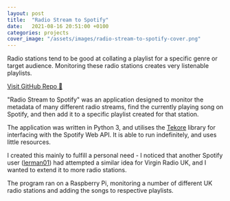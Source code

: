 ```yaml
---
layout: post
title:  "Radio Stream to Spotify"
date:   2021-08-16 20:51:00 +0100
categories: projects
cover_image: "/assets/images/radio-stream-to-spotify-cover.png"
---
```

Radio stations tend to be good at collating a playlist for a specific genre or target audience. Monitoring these radio
stations creates very listenable playlists.

<a class="btn btn-primary" href="https://github.com/HaydenPWoods/radio-stream-to-spotify">Visit GitHub Repo 🔗</a>

"Radio Stream to Spotify" was an application designed to monitor the metadata of many different radio streams, find the
currently playing song on Spotify, and then add it to a specific playlist created for that station.

The application was written in Python 3, and utilises the [Tekore](https://pypi.org/project/tekore/) library for 
interfacing with the Spotify Web API. It is able to run indefinitely, and uses little resources.

I created this mainly to fulfill a personal need - I noticed that another Spotify user ([lerman01](https://open.spotify.com/user/lerman01?si=341773f6c14744f5))
had attempted a similar idea for Virgin Radio UK, and I wanted to extend it to more radio stations.

The program ran on a Raspberry Pi, monitoring a number of different UK radio stations and adding the songs to
respective playlists.
